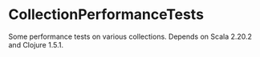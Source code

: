 CollectionPerformanceTests
==========================

Some performance tests on various collections. Depends on Scala 2.20.2 and 
Clojure 1.5.1.
